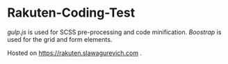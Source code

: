 # Rakuten-Coding-Test

_gulp.js_ is used for SCSS pre-processing and code minification.
_Boostrap_ is used for the grid and form elements.

Hosted on https://rakuten.slawagurevich.com .
